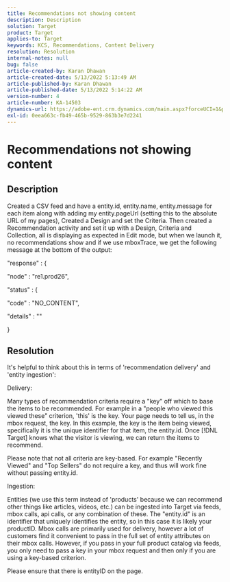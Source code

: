 ```yaml
---
title: Recommendations not showing content
description: Description
solution: Target
product: Target
applies-to: Target
keywords: KCS, Recommendations, Content Delivery
resolution: Resolution
internal-notes: null
bug: false
article-created-by: Karan Dhawan
article-created-date: 5/13/2022 5:13:49 AM
article-published-by: Karan Dhawan
article-published-date: 5/13/2022 5:14:22 AM
version-number: 4
article-number: KA-14503
dynamics-url: https://adobe-ent.crm.dynamics.com/main.aspx?forceUCI=1&pagetype=entityrecord&etn=knowledgearticle&id=8914f075-7bd2-ec11-a7b5-00224809c101
exl-id: 0eea663c-fb49-465b-9529-863b3e7d2241
---
```

# Recommendations not showing content

## Description


Created a CSV feed and have a entity.id, entity.name, entity.message for each item along with adding my entity.pageUrl (setting this to the absolute URL of my pages), Created a Design and set the Criteria. Then created a Recommendation activity and set it up with a Design, Criteria and Collection, all is displaying as expected in Edit mode, but when we launch it, no recommendations show and if we use mboxTrace, we get the following message at the bottom of the output:



"response" : &lbrace;

"node" : "re1.prod26",

"status" : &lbrace;

"code" : "NO_CONTENT",

"details" : ""

&rbrace;


## Resolution


It's helpful to think about this in terms of 'recommendation delivery' and 'entity ingestion':



Delivery:

Many types of recommendation criteria require a "key" off which to base the items to be recommended. For example in a "people who viewed this viewed these" criterion, 'this' is the key. Your page needs to tell us, in the mbox request, the key. In this example, the key is the item being viewed, specifically it is the unique identifier for that item, the entity.id. Once [!DNL Target] knows what the visitor is viewing, we can return the items to recommend.

Please note that not all criteria are key-based. For example "Recently Viewed" and "Top Sellers" do not require a key, and thus will work fine without passing entity.id.



Ingestion:

Entities (we use this term instead of 'products' because we can recommend other things like articles, videos, etc.) can be ingested into Target via feeds, mbox calls, api calls, or any combination of these. The "entity.id" is an identifier that uniquely identifies the entity, so in this case it is likely your productID. Mbox calls are primarily used for delivery, however a lot of customers find it convenient to pass in the full set of entity attributes on their mbox calls. However, if you pass in your full product catalog via feeds, you only need to pass a key in your mbox request and then only if you are using a key-based criterion.



Please ensure that there is entityID on the page.
